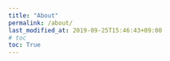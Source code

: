 ```yaml
---
title: "About"
permalink: /about/
last_modified_at: 2019-09-25T15:46:43+09:00
# toc
toc: True
---
```

